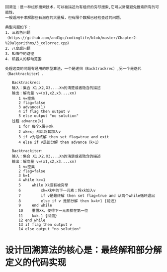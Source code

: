    回溯法：是一种组织搜索技术，可以被描述为有组织的穷尽搜索,它可以常常避免搜索所有的可能性，
    一般适用于求解那些有潜在的大量解，但有限个数解已经检查过的问题。

    典型问题如下：
    1. 三着色问题（https://github.com/and1gc/codinglife/blob/master/Chapter2-%20algorithms/3_colorrec.cpp）
    2. 八皇后问题
    3. 矩阵中的路径
    4. 机器人的移动范围
    
    处理这类的问题有通用的原型算法，一个是递归（Backtrackrec）,另一个是迭代（Backtrackiter）.
    
```
   Backtrackrec:
   输入：集合 X1,X2,X3....Xn的清楚或者隐含的描述
   输出：解向量 v=(x1,x2,x3....xn)
      1 v=空集
      2 flag=false
      3 advance(1)
      4 if flag then output v
      5 else output "no solution"
   过程 advance(k)
      1 for 每个x属于Xk
      2 xk=x; 然后将其加入v
      3 if v为最终解 then set flag=true and exit
      4 else if v是部分解 then advance（k+1）
```   

```
   Backtrackiter:
   输入：集合 X1,X2,X3....Xn的清楚或者隐含的描述
   输出：解向量 v=(x1,x2,x3....xn)
      1 v=空集
      2 flag=false
      3 k=1
      4 while k>=1
      5     while Xk没有被穷举
      6         xk=Xk中的下一元素；将xk加入v
      7         if v是最终解 then set flag=true and 从两个while循环退出
      8         else if v 是部分解 then k=k+1 {前进}
      9     end while
      10    重置Xk，使得下一元素排在第一位
      11    k=k-1 {回溯}
      12 end while
      13 if flag then output v
      14 else output "no solution"
```  

# 设计回溯算法的核心是：最终解和部分解定义的代码实现

